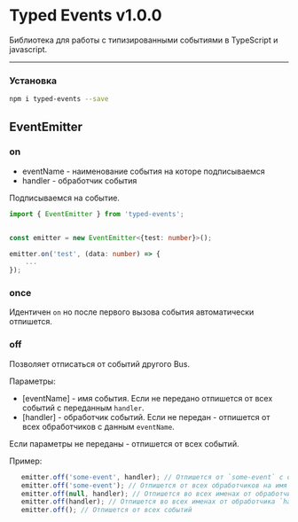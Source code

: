 # Typed Events v1.0.0     

Библиотека для работы с типизированными событиями в TypeScript и javascript.

---

### Установка

```bash
npm i typed-events --save
```

## EventEmitter

### on

+ eventName - наименование события на которе подписываемся
+ handler - обработчик события

Подписываемся на событие. 

```typescript
import { EventEmitter } from 'typed-events';


const emitter = new EventEmitter<{test: number}>();

emitter.on('test', (data: number) => {
    ...
});

```

### once

Идентичен `on` но после первого вызова события автоматически отпишется.

### off
Позволяет отписаться от событий другого Bus.

Параметры:
+ [eventName] - имя события. Если не передано отпишется от всех событий с переданным `handler`.  
+ [handler] - обработчик событий. Если не передан - отпишется от всех обработчиков с данным `eventName`.

Если параметры не переданы - отпишется от всех событий.

Пример:
```typescript
   emitter.off('some-event', handler); // Отпишется от `some-event` с обработчиком `handler`
   emitter.off('some-event'); // Отпишется от всех обработчиков на имя `some-event`
   emitter.off(null, handler); // Отпишется во всех именах от обработчика `handler`
   emitter.off(handler); // Отпишется во всех именах от обработчика `handler`
   emitter.off(); // Отпишется от всех событий
```
